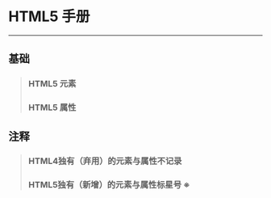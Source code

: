 # HTML5 手册
***

## 基础

> ### HTML5 元素
> ### HTML5 属性

## 注释

> ### HTML4独有（弃用）的元素与属性不记录
> ### HTML5独有（新增）的元素与属性标星号 ※
